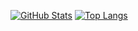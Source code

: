 [![GitHub Stats](https://github-readme-stats.vercel.app/api?username=bodyan359&theme=dark&show_icons=true&hide=issues,contribs)](https://github.com/bodyan359/) [![Top Langs](https://github-readme-stats.vercel.app/api/top-langs/?username=bodyan359&theme=dark&hide=jupyter%20notebook,php,vue,html,css,go&langs_count=8&layout=compact)](https://github.com/bodyan359/)
